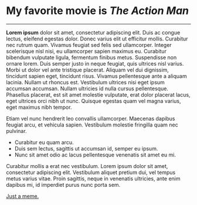 # My favorite movie is *The Action Man*
---
**Lorem ipsum** dolor sit amet, consectetur adipiscing elit. Duis ac congue lectus, eleifend egestas dolor. Donec varius elit ut efficitur mollis. Curabitur nec rutrum quam. Vivamus feugiat sed felis sed ullamcorper. Integer scelerisque nisl nisi, eu ullamcorper sapien maximus eu. Curabitur bibendum vulputate ligula, fermentum finibus metus. Suspendisse non ornare lorem. Duis semper justo in neque feugiat, quis ultrices nisl varius. Morbi ut dolor vel ante tristique placerat. Aliquam vel dui dignissim, tincidunt sapien eget, tincidunt risus. Vivamus pellentesque ante a aliquam lacinia. Nullam ut rhoncus est. Vestibulum ultrices nisi eget ipsum accumsan accumsan. Nullam ultricies id nulla cursus pellentesque. Phasellus placerat, est sit amet molestie vulputate, erat dolor placerat lacus, eget ultrices orci nibh ut nunc. Quisque egestas quam vel magna varius, eget maximus nibh tempor.

Etiam vel nunc hendrerit leo convallis ullamcorper. Maecenas dapibus feugiat arcu, et vehicula sapien. Vestibulum molestie fringilla quam nec pulvinar. 

- Curabitur eu quam arcu. 
- Duis sem lectus, sagittis ut accumsan id, semper eu ipsum. 
- Nunc sit amet odio ac lacus pellentesque venenatis sit amet eu mi. 

Curabitur mollis a erat nec vestibulum. Lorem ipsum dolor sit amet, consectetur adipiscing elit. Vestibulum aliquet pretium dui, vel tempus metus varius vitae. Proin sagittis, neque in venenatis ultricies, ante enim dapibus mi, id imperdiet purus nunc porta sem.

[Just a meme.](https://i.pinimg.com/originals/a5/c3/f0/a5c3f030db3069211d4aa4a672d6c48e.jpg)

